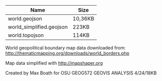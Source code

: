 Name | Size
-----|----
world.geojson | 10,36KB
world_simplified.geojson | 223KB
world.topojson | 114KB


World geopolitical boundary map data downloaded from:
http://thematicmapping.org/downloads/world_borders.php

Map data simplified with http://mapshaper.org

Created by Max Boath for OSU GEOG572 GEOVIS ANALYSIS 4/24/18KB
